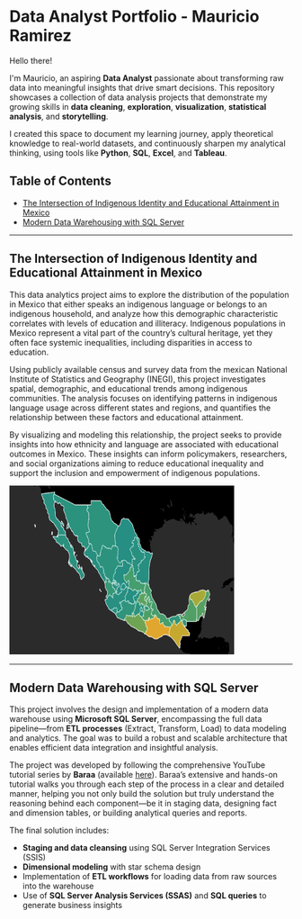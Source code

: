 # Data Analyst Portfolio - Mauricio Ramirez

Hello there!

I'm Mauricio, an aspiring **Data Analyst** passionate about transforming raw data into meaningful insights that drive smart decisions. 
This repository showcases a collection of data analysis projects that demonstrate my growing skills in **data cleaning**, **exploration**, **visualization**, **statistical analysis**, and **storytelling**.

I created this space to document my learning journey, apply theoretical knowledge to real-world datasets, and continuously sharpen my analytical thinking, using tools like **Python**, **SQL**, **Excel**, and **Tableau**.


## Table of Contents
- [The Intersection of Indigenous Identity and Educational Attainment in Mexico](#The-Intersection-of-Indigenous-Identity-and-Educational-Attainment-in-Mexico)
- [Modern Data Warehousing with SQL Server](#SQL-Data-Warehouse-Project)


---
## The Intersection of Indigenous Identity and Educational Attainment in Mexico
This data analytics project aims to explore the distribution of the population in Mexico that either speaks an indigenous language or belongs to an indigenous household, and analyze how this demographic characteristic correlates with levels of education and illiteracy. Indigenous populations in Mexico represent a vital part of the country’s cultural heritage, yet they often face systemic inequalities, including disparities in access to education.

Using publicly available census and survey data from the mexican National Institute of Statistics and Geography (INEGI), this project investigates spatial, demographic, and educational trends among indigenous communities. The analysis focuses on identifying patterns in indigenous language usage across different states and regions, and quantifies the relationship between these factors and educational attainment.

By visualizing and modeling this relationship, the project seeks to provide insights into how ethnicity and language are associated with educational outcomes in Mexico. These insights can inform policymakers, researchers, and social organizations aiming to reduce educational inequality and support the inclusion and empowerment of indigenous populations.

<img src="https://github.com/Maurici-oh/data_analyst_portfolio/blob/1de38015fb8c6a088af97fa75dc650fd0aedadb8/indigenous_education_mexico/docs/img/map2.png" alt="alt text" width="400" height="300">

---  

## Modern Data Warehousing with SQL Server
This project involves the design and implementation of a modern data warehouse using **Microsoft SQL Server**, encompassing the full data pipeline—from **ETL processes** (Extract, Transform, Load) to data modeling and analytics. The goal was to build a robust and scalable architecture that enables efficient data integration and insightful analysis.

The project was developed by following the comprehensive YouTube tutorial series by **Baraa** (available [here](https://www.youtube.com/watch?v=9GVqKuTVANE&list=PLNcg_FV9n7qZ4Ym8ZriYT6WF8TaC2e_R7&index=4)). Baraa’s extensive and hands-on tutorial walks you through each step of the process in a clear and detailed manner, helping you not only build the solution but truly understand the reasoning behind each component—be it in staging data, designing fact and dimension tables, or building analytical queries and reports.

The final solution includes:  
* **Staging and data cleansing** using SQL Server Integration Services (SSIS)
* **Dimensional modeling** with star schema design
* Implementation of **ETL workflows** for loading data from raw sources into the warehouse
* Use of **SQL Server Analysis Services (SSAS)** and **SQL queries** to generate business insights
